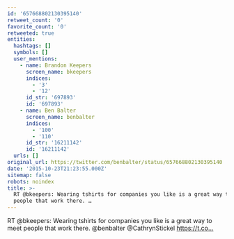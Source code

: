 ```yaml
---
id: '657668802130395140'
retweet_count: '0'
favorite_count: '0'
retweeted: true
entities:
  hashtags: []
  symbols: []
  user_mentions:
    - name: Brandon Keepers
      screen_name: bkeepers
      indices:
        - '3'
        - '12'
      id_str: '697893'
      id: '697893'
    - name: Ben Balter
      screen_name: benbalter
      indices:
        - '100'
        - '110'
      id_str: '16211142'
      id: '16211142'
  urls: []
original_url: https://twitter.com/benbalter/status/657668802130395140
date: '2015-10-23T21:23:55.000Z'
sitemap: false
robots: noindex
title: >-
  RT @bkeepers: Wearing tshirts for companies you like is a great way to meet
  people that work there. …
---
```


RT @bkeepers: Wearing tshirts for companies you like is a great way to meet people that work there. @benbalter @CathrynStickel https://t.co…